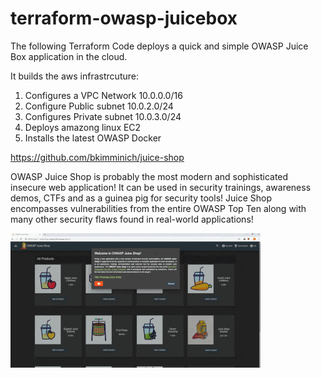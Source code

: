 # terraform-owasp-juicebox
The following Terraform Code deploys a quick and simple OWASP Juice Box application in the cloud. 

It builds the aws infrastrcuture: 
1. Configures a VPC Network 10.0.0.0/16
2. Configure Public subnet 10.0.2.0/24
3. Configures Private subnet 10.0.3.0/24
4. Deploys amazong linux EC2 
5. Installs the latest OWASP Docker 



https://github.com/bkimminich/juice-shop

OWASP Juice Shop is probably the most modern and sophisticated insecure web application! It can be used in security trainings, awareness demos, CTFs and as a guinea pig for security tools! Juice Shop encompasses vulnerabilities from the entire OWASP Top Ten along with many other security flaws found in real-world applications!

![Juice Shop Screenshot Slideshow](images/slideshow.gif)

